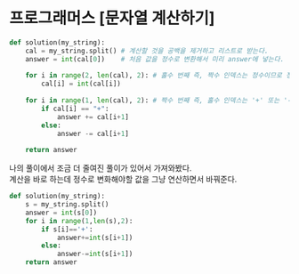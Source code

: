# 프로그래머스 [문자열 계산하기]
```python
def solution(my_string):
    cal = my_string.split() # 계산할 것을 공백을 제거하고 리스트로 받는다.
    answer = int(cal[0])    # 처음 값을 정수로 변환해서 미리 answer에 넣는다.
    
    for i in range(2, len(cal), 2): # 홀수 번째 즉, 짝수 인덱스는 정수이므로 정수로 바꾼다.
        cal[i] = int(cal[i])
    
    for i in range(1, len(cal), 2): # 짝수 번째 즉, 홀수 인덱스는 '+' 또는 '-' 이므로 answer 다음으로 연산을 해준다.
        if cal[i] == "+":
            answer += cal[i+1]
        else:
            answer -= cal[i+1]
            
    return answer
```
나의 풀이에서 조금 더 줄여진 풀이가 있어서 가져와봤다.                          
계산을 바로 하는데 정수로 변화해야할 값을 그냥 연산하면서 바꿔준다.                          
```python
def solution(my_string):
    s = my_string.split()
    answer = int(s[0])
    for i in range(1,len(s),2):
        if s[i]=='+':
            answer+=int(s[i+1])
        else:
            answer-=int(s[i+1])
    return answer
```
